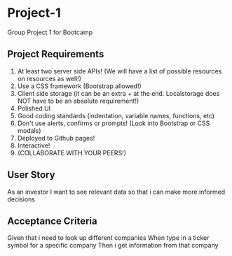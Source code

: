 # Project-1
Group Project 1 for Bootcamp

## Project Requirements
1. At least two server side APIs! (We will have a list of possible resources on resources as well!)
2. Use a CSS framework (Bootstrap allowed!)
3. Client side storage (it can be an extra + at the end. Localstorage does NOT have to be an absolute requirement!)
4. Polished UI
5. Good coding standards (indentation, variable names, functions, etc)
6. Don't use alerts, confirms or prompts! (Look into Bootstrap or CSS modals)
7. Deployed to Github pages!
8. Interactive!
9. (COLLABORATE WITH YOUR PEERS!)

## User Story
As an investor 
I want to see relevant data
so that i can make more informed decisions

## Acceptance Criteria
Given that i need to look up different companies 
When type in a ticker symbol for a specific company
Then i get information from that company
